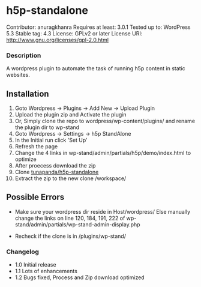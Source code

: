 # h5p-standalone
Contributor: anuragkhanra
Requires at least: 3.0.1
Tested up to: WordPress 5.3
Stable tag: 4.3
License: GPLv2 or later
License URI: http://www.gnu.org/licenses/gpl-2.0.html


###  Description

A wordpress plugin to automate the task of running h5p content in static websites.


## Installation

1. Goto Wordpress -> Plugins -> Add New -> Upload Plugin
2. Upload the plugin zip and Activate the plugin
3. Or, Simply clone the repo to wordpress/wp-content/plugins/ and rename the plugin dir to wp-stand
4. Goto Wordpress -> Settings -> h5p StandAlone
5. In the Initial run click 'Set Up'
6. Refresh the page
7. Change the 4 links in wp-stand/admin/partials/h5p/demo/index.html to optimize
8. After proecess download the zip
9. Clone [tunapanda/h5p-standalone](https://github.com/tunapanda/h5p-standalone/tree/090ee3c17c655832cd99b492e1a5d21fbb31ab04)
10. Extract the zip to the new clone /workspace/

## Possible Errors

* Make sure your wordpress dir reside in Host/wordpress/
Else manually change the links on line 120, 184, 191, 222 of wp-stand/admin/partials/wp-stand-admin-display.php

* Recheck if the clone is in /plugins/wp-stand/

### Changelog

* 1.0 
Initial release
* 1.1
 Lots of enhancements
* 1.2
Bugs fixed, Process and Zip download optimized